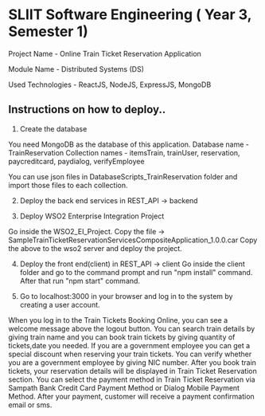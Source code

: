 # SLIIT Software Engineering ( Year 3, Semester 1)

Project Name - Online Train Ticket Reservation Application

Module Name - Distributed Systems (DS)

Used Technologies - ReactJS, NodeJS, ExpressJS, MongoDB

## Instructions on how to deploy..

1. Create the database

You need MongoDB as the database of this application.
Database name - TrainReservation
Collection names - itemsTrain, trainUser, reservation, paycreditcard, paydialog, verifyEmployee

You can use json files in DatabaseScripts_TrainReservation folder and import those files to each collection.

2. Deploy the back end services in REST_API -> backend

3. Deploy WSO2 Enterprise Integration Project

Go inside the WSO2_EI_Project. 
Copy the file -> SampleTrainTicketReservationServicesCompositeApplication_1.0.0.car
Copy the above to the wso2 server and deploy the project.

4. Deploy the front end(client) in REST_API -> client
Go inside the client folder and go to the command prompt and run "npm install" command.
After that run "npm start" command.

5. Go to localhost:3000 in your browser and log in to the system by creating a user account.

When you log in to the Train Tickets Booking Online, you can see a welcome message above the logout button.
You can search train details by giving train name and you can book train tickets by giving quantity of tickets,date you needed.
If you are a government employee you can get a special discount when reserving your train tickets.
You can verify whether you are a government employee by giving NIC number.
After you book train tickets, your reservation details will be displayed in Train Ticket Reservation section.
You can select the payment method in Train Ticket Reservation via Sampath Bank Credit Card Payment Method or Dialog Mobile Payment Method.
After your payment, customer will receive a payment confirmation email or sms.




